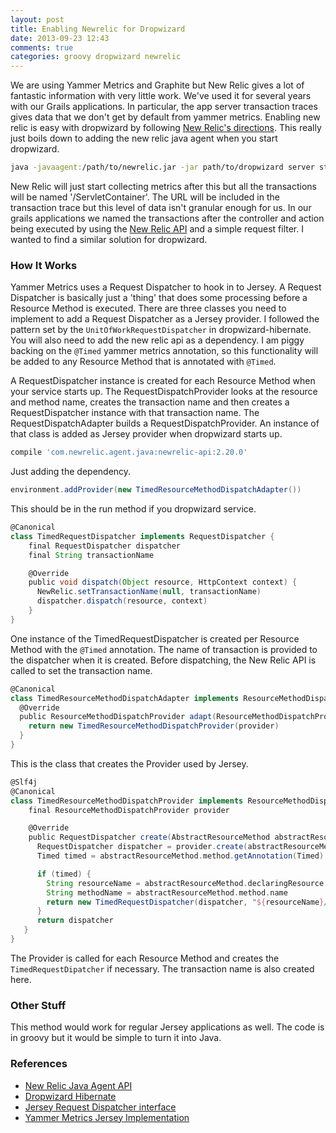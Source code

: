 ```yaml
---
layout: post
title: Enabling Newrelic for Dropwizard
date: 2013-09-23 12:43
comments: true
categories: groovy dropwizard newrelic 
---
```


We are using Yammer Metrics and Graphite but New Relic gives a lot of fantastic information with very little work. We've used it for several years with our Grails applications. In particular, the app server transaction traces gives data that we don't get by default from yammer metrics. Enabling new relic is easy with dropwizard by following [New Relic's directions](http://newrelic.com/java). This really just boils down to adding the new relic java agent when you start dropwizard.

```bash
java -javaagent:/path/to/newrelic.jar -jar path/to/dropwizard server start config.yml
```

New Relic will just start collecting metrics after this but all the transactions will be named '/ServletContainer'. The URL will be included in the transaction trace but this level of data isn't granular enough for us. In our grails applications we named the transactions after the controller and action being executed by using the [New Relic API](https://newrelic.com/docs/java/java-agent-api) and a simple request filter. I wanted to find a similar solution for dropwizard.

### How It Works

Yammer Metrics uses a Request Dispatcher to hook in to Jersey. A Request Dispatcher is basically just a 'thing' that does some processing before a Resource Method is executed. There are three classes you need to implement to add a Request Dispatcher as a Jersey provider. I followed the pattern set by the ```UnitOfWorkRequestDispatcher``` in dropwizard-hibernate. You will also need to add the new relic api as a dependency. I am piggy backing on the ```@Timed``` yammer metrics annotation, so this functionality will be added to any Resource Method that is annotated with ```@Timed```.

A RequestDispatcher instance is created for each Resource Method when your service starts up. The RequestDispatchProvider looks at the resource and method name, creates the transaction name and then creates a RequestDispatcher instance with that transaction name. The RequestDispatchAdapter builds a RequestDispatchProvider. An instance of that class is added as Jersey provider when dropwizard starts up.

```groovy
compile 'com.newrelic.agent.java:newrelic-api:2.20.0'
```
Just adding the dependency.

```groovy
environment.addProvider(new TimedResourceMethodDispatchAdapter())
```
This should be in the run method if you dropwizard service.

```groovy
@Canonical
class TimedRequestDispatcher implements RequestDispatcher {
    final RequestDispatcher dispatcher
    final String transactionName

    @Override
    public void dispatch(Object resource, HttpContext context) {
      NewRelic.setTransactionName(null, transactionName)
      dispatcher.dispatch(resource, context)
    }
}
```
One instance of the TimedRequestDispatcher is created per Resource Method with the ```@Timed``` annotation. The name of transaction is provided to the dispatcher when it is created. Before dispatching, the New Relic API is called to set the transaction name. 

```groovy
@Canonical
class TimedResourceMethodDispatchAdapter implements ResourceMethodDispatchAdapter {
  @Override
  public ResourceMethodDispatchProvider adapt(ResourceMethodDispatchProvider provider) {
    return new TimedResourceMethodDispatchProvider(provider)
  }
}
```
This is the class that creates the Provider used by Jersey.

```groovy
@Slf4j
@Canonical
class TimedResourceMethodDispatchProvider implements ResourceMethodDispatchProvider {
    final ResourceMethodDispatchProvider provider

    @Override
    public RequestDispatcher create(AbstractResourceMethod abstractResourceMethod) {
      RequestDispatcher dispatcher = provider.create(abstractResourceMethod)
      Timed timed = abstractResourceMethod.method.getAnnotation(Timed)

      if (timed) {
        String resourceName = abstractResourceMethod.declaringResource.resourceClass.simpleName
        String methodName = abstractResourceMethod.method.name
        return new TimedRequestDispatcher(dispatcher, "${resourceName}/${methodName}")
      }
      return dispatcher
   }
}
```
The Provider is called for each Resource Method and creates the ```TimedRequestDipatcher``` if necessary. The transaction name is also created here.

### Other Stuff

This method would work for regular Jersey applications as well. The code is in groovy but it would be simple to turn it into Java.

### References

* [New Relic Java Agent API](https://newrelic.com/docs/java/java-agent-api)
* [Dropwizard Hibernate](https://github.com/dropwizard/dropwizard/tree/master/dropwizard-hibernate)
* [Jersey Request Dispatcher interface](https://jersey.java.net/nonav/apidocs/1.5/jersey/com/sun/jersey/spi/dispatch/RequestDispatcher.html)
* [Yammer Metrics Jersey Implementation](https://metrics.dropwizard.io/4.0.0/manual/jersey.html)

